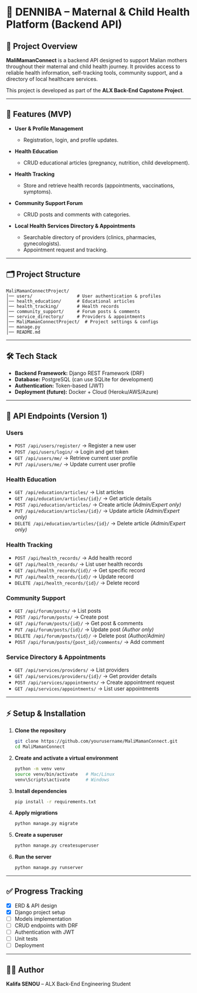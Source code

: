 # 🍼 DENNIBA – Maternal & Child Health Platform (Backend API)

## 📌 Project Overview

**MaliMamanConnect** is a backend API designed to support Malian mothers throughout their maternal and child health journey.
It provides access to reliable health information, self-tracking tools, community support, and a directory of local healthcare services.

This project is developed as part of the **ALX Back-End Capstone Project**.

---

## 🚀 Features (MVP)

* **User & Profile Management**

  * Registration, login, and profile updates.

* **Health Education**

  * CRUD educational articles (pregnancy, nutrition, child development).

* **Health Tracking**

  * Store and retrieve health records (appointments, vaccinations, symptoms).

* **Community Support Forum**

  * CRUD posts and comments with categories.

* **Local Health Services Directory & Appointments**

  * Searchable directory of providers (clinics, pharmacies, gynecologists).
  * Appointment request and tracking.

---

## 🗂️ Project Structure

```
MaliMamanConnectProject/
│── users/                 # User authentication & profiles
│── health_education/      # Educational articles
│── health_tracking/       # Health records
│── community_support/     # Forum posts & comments
│── service_directory/     # Providers & appointments
│── MaliMamanConnectProject/  # Project settings & configs
│── manage.py
│── README.md
```

---

## 🛠️ Tech Stack

* **Backend Framework:** Django REST Framework (DRF)
* **Database:** PostgreSQL (can use SQLite for development)
* **Authentication:** Token-based (JWT)
* **Deployment (future):** Docker + Cloud (Heroku/AWS/Azure)

---

## 📖 API Endpoints (Version 1)

### Users

* `POST /api/users/register/` → Register a new user
* `POST /api/users/login/` → Login and get token
* `GET /api/users/me/` → Retrieve current user profile
* `PUT /api/users/me/` → Update current user profile

### Health Education

* `GET /api/education/articles/` → List articles
* `GET /api/education/articles/{id}/` → Get article details
* `POST /api/education/articles/` → Create article *(Admin/Expert only)*
* `PUT /api/education/articles/{id}/` → Update article *(Admin/Expert only)*
* `DELETE /api/education/articles/{id}/` → Delete article *(Admin/Expert only)*

### Health Tracking

* `POST /api/health_records/` → Add health record
* `GET /api/health_records/` → List user health records
* `GET /api/health_records/{id}/` → Get specific record
* `PUT /api/health_records/{id}/` → Update record
* `DELETE /api/health_records/{id}/` → Delete record

### Community Support

* `GET /api/forum/posts/` → List posts
* `POST /api/forum/posts/` → Create post
* `GET /api/forum/posts/{id}/` → Get post & comments
* `PUT /api/forum/posts/{id}/` → Update post *(Author only)*
* `DELETE /api/forum/posts/{id}/` → Delete post *(Author/Admin)*
* `POST /api/forum/posts/{post_id}/comments/` → Add comment

### Service Directory & Appointments

* `GET /api/services/providers/` → List providers
* `GET /api/services/providers/{id}/` → Get provider details
* `POST /api/services/appointments/` → Create appointment request
* `GET /api/services/appointments/` → List user appointments

---

## ⚡ Setup & Installation

1. **Clone the repository**

   ```bash
   git clone https://github.com/yourusername/MaliMamanConnect.git
   cd MaliMamanConnect
   ```

2. **Create and activate a virtual environment**

   ```bash
   python -m venv venv
   source venv/bin/activate   # Mac/Linux
   venv\Scripts\activate      # Windows
   ```

3. **Install dependencies**

   ```bash
   pip install -r requirements.txt
   ```

4. **Apply migrations**

   ```bash
   python manage.py migrate
   ```

5. **Create a superuser**

   ```bash
   python manage.py createsuperuser
   ```

6. **Run the server**

   ```bash
   python manage.py runserver
   ```

---

## ✅ Progress Tracking

* [x] ERD & API design
* [x] Django project setup
* [ ] Models implementation
* [ ] CRUD endpoints with DRF
* [ ] Authentication with JWT
* [ ] Unit tests
* [ ] Deployment

---

## 👨‍💻 Author

**Kalifa SENOU** – ALX Back-End Engineering Student
